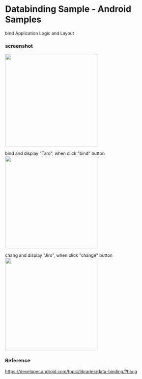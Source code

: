 Databinding Sample  - Android Samples
===============

bind Application Logic and Layout <br/>


### screenshot <br/>
<image src="https://raw.githubusercontent.com/ohwada/Android_Samples/master/DatabindingSample/screenshot/screenshot_databinding_main.png" width="300" /><br/>

bind and display "Taro", when click "bind" button <br/>
<image src="https://raw.githubusercontent.com/ohwada/Android_Samples/master/DatabindingSample/screenshot/screenshot_databinding_bind.png" width="300" /><br/>

chang and display "Jiro", when click "change" button <br/>
<image src="https://raw.githubusercontent.com/ohwada/Android_Samples/master/DatabindingSample/screenshot/screenshot_databinding_change.png" width="300" /><br/>


### Reference <br/>
https://developer.android.com/topic/libraries/data-binding/?hl=ja
